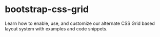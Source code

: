 # bootstrap-css-grid
Learn how to enable, use, and customize our alternate CSS Grid based layout system with examples and code snippets.
